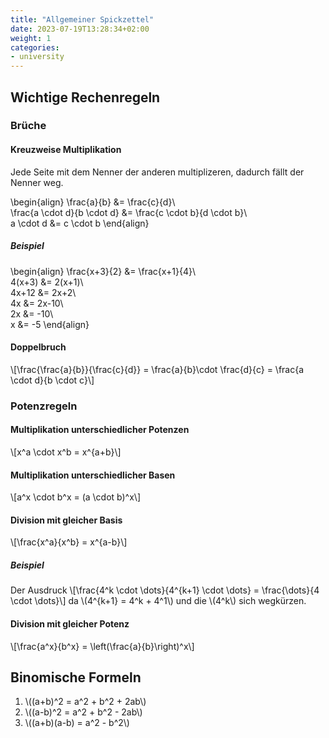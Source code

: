 ```yaml
---
title: "Allgemeiner Spickzettel"
date: 2023-07-19T13:28:34+02:00
weight: 1
categories:
- university
---
```


## Wichtige Rechenregeln

### Brüche

#### Kreuzweise Multiplikation

Jede Seite mit dem Nenner der anderen multiplizeren, dadurch fällt der Nenner weg.

\begin{align}
\frac{a}{b} &= \frac{c}{d}\\\
\frac{a \cdot d}{b \cdot d} &= \frac{c \cdot b}{d \cdot b}\\\
a \cdot d &= c \cdot b
\end{align}

##### Beispiel

\begin{align}
\frac{x+3}{2} &= \frac{x+1}{4}\\\
4(x+3) &= 2(x+1)\\\
4x+12 &= 2x+2\\\
4x &= 2x-10\\\
2x &= -10\\\
x &= -5
\end{align}

#### Doppelbruch

\\[\frac{\frac{a}{b}}{\frac{c}{d}} = \frac{a}{b}\cdot \frac{d}{c} = \frac{a \cdot d}{b \cdot c}\\]

### Potenzregeln

#### Multiplikation unterschiedlicher Potenzen

\\[x^a \cdot x^b = x^{a+b}\\]

#### Multiplikation unterschiedlicher Basen

\\[a^x \cdot b^x = (a \cdot b)^x\\]

#### Division mit gleicher Basis

\\[\frac{x^a}{x^b} = x^{a-b}\\]

##### Beispiel
Der Ausdruck \\[\frac{4^k \cdot \dots}{4^{k+1} \cdot \dots} = \frac{\dots}{4 \cdot \dots}\\] da \\(4^{k+1} = 4^k + 4^1\\) und die \\(4^k\\) sich wegkürzen.

#### Division mit gleicher Potenz

\\[\frac{a^x}{b^x} = \left(\frac{a}{b}\right)^x\\]

## Binomische Formeln

1. \\((a+b)^2 = a^2 + b^2 + 2ab\\)
2. \\((a-b)^2 = a^2 + b^2 - 2ab\\)
3. \\((a+b)(a-b) = a^2 - b^2\\)


